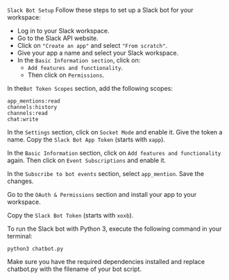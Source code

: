 `Slack Bot Setup`
Follow these steps to set up a Slack bot for your workspace:

- Log in to your Slack workspace.
- Go to the Slack API website.
- Click on `"Create an app"` and select `"From scratch"`.
- Give your app a name and select your Slack workspace.
- In the `Basic Information section`, click on:
  - `Add features and functionality`.
  - Then click on `Permissions`.

In the`Bot Token Scopes` section, add the following scopes:

```
app_mentions:read
channels:history
channels:read
chat:write
```
In the `Settings` section, click on `Socket Mode` and enable it. Give the token a name. Copy the `Slack Bot App Token` (starts with ```xapp```).

In the `Basic Information` section, click on `Add features and functionality` again. Then click on `Event Subscriptions` and enable it.

In the `Subscribe to bot events` section, select `app_mention`. Save the changes.

Go to the `OAuth & Permissions` section and install your app to your workspace.

Copy the `Slack Bot Token` (starts with ```xoxb```).

To run the Slack bot with Python 3, execute the following command in your terminal:

```
python3 chatbot.py
```
Make sure you have the required dependencies installed and replace chatbot.py with the filename of your bot script.